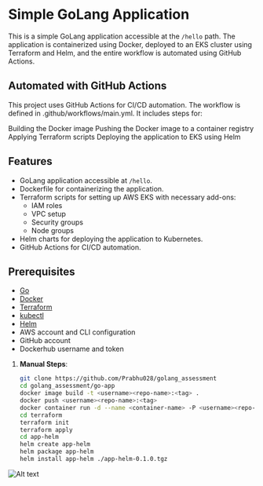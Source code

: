 # Simple GoLang Application

This is a simple GoLang application accessible at the `/hello` path. The application is containerized using Docker, deployed to an EKS cluster using Terraform and Helm, and the entire workflow is automated using GitHub Actions.

## Automated with GitHub Actions
This project uses GitHub Actions for CI/CD automation. The workflow is defined in .github/workflows/main.yml. It includes steps for:

Building the Docker image
Pushing the Docker image to a container registry
Applying Terraform scripts
Deploying the application to EKS using Helm

## Features

- GoLang application accessible at `/hello`.
- Dockerfile for containerizing the application.
- Terraform scripts for setting up AWS EKS with necessary add-ons:
  - IAM roles
  - VPC setup
  - Security groups
  - Node groups
- Helm charts for deploying the application to Kubernetes.
- GitHub Actions for CI/CD automation.

## Prerequisites

- [Go](https://golang.org/doc/install) 
- [Docker](https://get.docker.com/) 
- [Terraform](https://learn.hashicorp.com/tutorials/terraform/install-cli) 
- [kubectl](https://kubernetes.io/docs/tasks/tools/install-kubectl/) 
- [Helm](https://helm.sh/docs/intro/install/) 
- AWS account and CLI configuration
- GitHub account
- Dockerhub username and token

1. **Manual Steps**:
   ```bash
   git clone https://github.com/Prabhu028/golang_assessment
   cd golang_assessment/go-app
   docker image build -t <username><repo-name>:<tag> .
   docker push <username><repo-name>:<tag>
   docker container run -d --name <container-name> -P <username><repo-name>:<tag> 
   cd terraform
   terraform init
   terraform apply
   cd app-helm 
   helm create app-helm
   helm package app-helm
   helm install app-helm ./app-helm-0.1.0.tgz


![Alt text](hellobotgauge.png)

